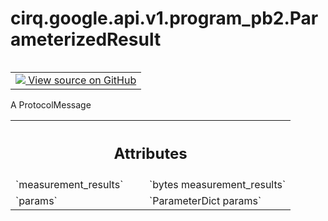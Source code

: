 <div itemscope itemtype="http://developers.google.com/ReferenceObject">
<meta itemprop="name" content="cirq.google.api.v1.program_pb2.ParameterizedResult" />
<meta itemprop="path" content="Stable" />
</div>

# cirq.google.api.v1.program_pb2.ParameterizedResult

<!-- Insert buttons and diff -->

<table class="tfo-notebook-buttons tfo-api" align="left">

<td>
  <a target="_blank" href="https://github.com/quantumlib/cirq/tree/master/cirq/google/api/v1/program.proto">
    <img src="https://www.tensorflow.org/images/GitHub-Mark-32px.png" />
    View source on GitHub
  </a>
</td>
</table>



A ProtocolMessage

<!-- Placeholder for "Used in" -->




<!-- Tabular view -->
 <table class="responsive fixed orange">
<colgroup><col width="214px"><col></colgroup>
<tr><th colspan="2"><h2 class="add-link">Attributes</h2></th></tr>

<tr>
<td>
`measurement_results`
</td>
<td>
`bytes measurement_results`
</td>
</tr><tr>
<td>
`params`
</td>
<td>
`ParameterDict params`
</td>
</tr>
</table>



